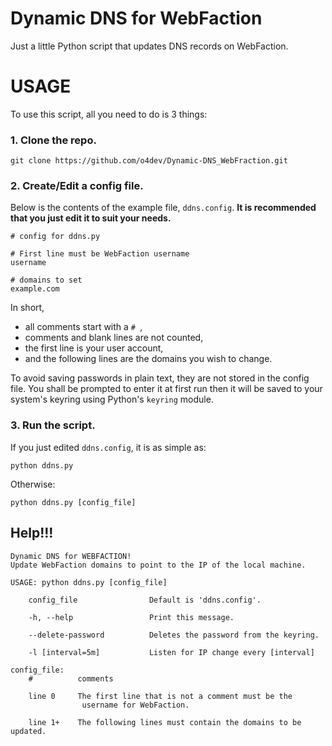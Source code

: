 Dynamic DNS for WebFaction
==========================

Just a little Python script that updates DNS records on WebFaction.

USAGE
=====

To use this script, all you need to do is 3 things:

### 1. Clone the repo.

    git clone https://github.com/o4dev/Dynamic-DNS_WebFraction.git

### 2. Create/Edit a config file.

Below is the contents of the example file, `ddns.config`.
**It is recommended that you just edit it to suit your needs.**

    # config for ddns.py
    
    # First line must be WebFaction username
    username
    
    # domains to set
    example.com

In short,
*   all comments start with a  `# `,
*   comments and blank lines are not counted,
*   the first line is your user account,
*   and the following lines are the domains you wish to change.


To avoid saving passwords in plain text,
they are not stored in the config file.
You shall be prompted to enter it at first run
then it will be saved to your system's keyring
using Python's `keyring` module.

### 3. Run the script.

If you just edited `ddns.config`, it is as simple as:

    python ddns.py

Otherwise:

    python ddns.py [config_file]

## Help!!!
    Dynamic DNS for WEBFACTION!
    Update WebFaction domains to point to the IP of the local machine.

    USAGE: python ddns.py [config_file]
    
        config_file                Default is 'ddns.config'.
    
        -h, --help                 Print this message.
    
        --delete-password          Deletes the password from the keyring.
    
        -l [interval=5m]           Listen for IP change every [interval]
    
    config_file:
        #          comments
    
        line 0     The first line that is not a comment must be the
                    username for WebFaction.
    
        line 1+    The following lines must contain the domains to be updated.
    


